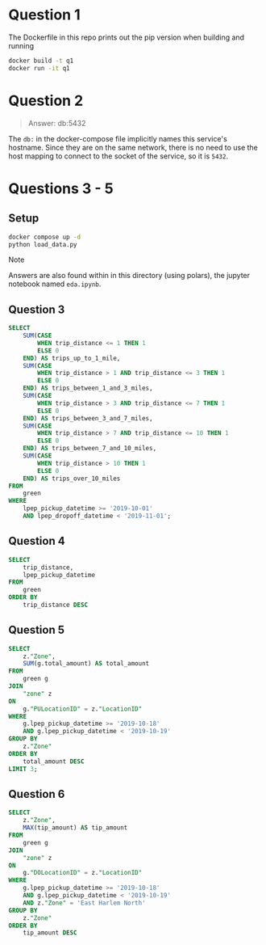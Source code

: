 # Question 1

The Dockerfile in this repo prints out the pip version when building and running
```bash
docker build -t q1
docker run -it q1
```

# Question 2

> Answer: db:5432

The `db:` in the docker-compose file implicitly names this service's hostname. Since they are on the same network, there is no need to use the host mapping to connect to the socket of the service, so it is `5432`.




# Questions 3 - 5

## Setup 

```bash
docker compose up -d
python load_data.py
```

> [!NOTE] 
> Answers are also found within in this directory (using polars), the jupyter notebook named `eda.ipynb`.

## Question 3

```sql
SELECT 
    SUM(CASE 
        WHEN trip_distance <= 1 THEN 1 
        ELSE 0 
    END) AS trips_up_to_1_mile,
    SUM(CASE 
        WHEN trip_distance > 1 AND trip_distance <= 3 THEN 1 
        ELSE 0 
    END) AS trips_between_1_and_3_miles,
    SUM(CASE 
        WHEN trip_distance > 3 AND trip_distance <= 7 THEN 1 
        ELSE 0 
    END) AS trips_between_3_and_7_miles,
    SUM(CASE 
        WHEN trip_distance > 7 AND trip_distance <= 10 THEN 1 
        ELSE 0 
    END) AS trips_between_7_and_10_miles,
    SUM(CASE 
        WHEN trip_distance > 10 THEN 1 
        ELSE 0 
    END) AS trips_over_10_miles
FROM 
    green
WHERE 
    lpep_pickup_datetime >= '2019-10-01' 
    AND lpep_dropoff_datetime < '2019-11-01';
```

## Question 4

```sql
SELECT 
    trip_distance,
    lpep_pickup_datetime
FROM
    green
ORDER BY
    trip_distance DESC
```

## Question 5

```sql
SELECT 
    z."Zone", 
    SUM(g.total_amount) AS total_amount
FROM 
    green g 
JOIN 
    "zone" z 
ON 
    g."PULocationID" = z."LocationID"
WHERE 
    g.lpep_pickup_datetime >= '2019-10-18' 
    AND g.lpep_pickup_datetime < '2019-10-19'
GROUP BY 
    z."Zone"
ORDER BY 
    total_amount DESC
LIMIT 3;
```

## Question 6

```sql
SELECT 
    z."Zone", 
    MAX(tip_amount) AS tip_amount
FROM 
    green g 
JOIN 
    "zone" z 
ON 
    g."DOLocationID" = z."LocationID"
WHERE 
    g.lpep_pickup_datetime >= '2019-10-18' 
    AND g.lpep_pickup_datetime < '2019-10-19'
	AND z."Zone" = 'East Harlem North'
GROUP BY 
    z."Zone"
ORDER BY 
    tip_amount DESC
```
